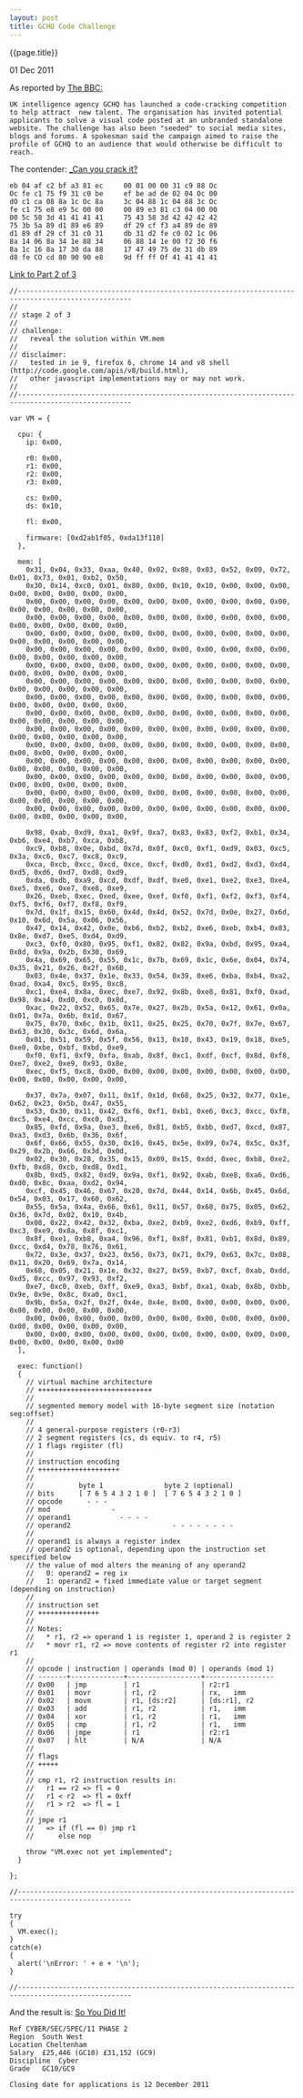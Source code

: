 ```yaml
---
layout: post
title: GCHQ Code Challenge
---
```


{{page.title}}

<p class="meta">01 Dec 2011</p>

As reported by [The BBC:](http://www.bbc.co.uk/news/technology-15968878)

    UK intelligence agency GCHQ has launched a code-cracking competition to help attract  new talent. The organisation has invited potential applicants to solve a visual code posted at an unbranded standalone website. The challenge has also been "seeded" to social media sites, blogs and forums. A spokesman said the campaign aimed to raise the profile of GCHQ to an audience that would otherwise be difficult to reach.


The contender: [_Can you crack it?](http://canyoucrackit.co.uk/)

    eb 04 af c2 bf a3 81 ec     00 01 00 00 31 c9 88 Oc
    Oc fe c1 75 f9 31 c0 be     ef be ad de 02 04 Oc 00
    dO c1 ca 08 8a 1c Oc 8a     3c 04 88 1c 04 88 3c Oc
    fe c1 75 e8 e9 5c 00 00     00 89 e3 81 c3 04 00 00
    00 5c 58 3d 41 41 41 41     75 43 58 3d 42 42 42 42
    75 3b 5a 89 d1 89 e6 89     df 29 cf f3 a4 89 de 89
    d1 89 df 29 cf 31 c0 31     db 31 d2 fe c0 02 1c 06
    8a 14 06 8a 34 1e 88 34     06 88 14 1e 00 f2 30 f6
    8a 1c 16 8a 17 30 da 88     17 47 49 75 de 31 db 89
    d8 fe CO cd 80 90 90 e8     9d ff ff Of 41 41 41 41

[Link to Part 2 of 3](http://www.canyoucrackit.co.uk/15b436de1f9107f3778aad525e5d0b20.js)

    //--------------------------------------------------------------------------------------------------
    //
    // stage 2 of 3
    //
    // challenge:
    //   reveal the solution within VM.mem
    //
    // disclaimer:
    //   tested in ie 9, firefox 6, chrome 14 and v8 shell (http://code.google.com/apis/v8/build.html),
    //   other javascript implementations may or may not work.
    //
    //--------------------------------------------------------------------------------------------------

    var VM = {

      cpu: {
        ip: 0x00,

        r0: 0x00,
        r1: 0x00,
        r2: 0x00,
        r3: 0x00,

        cs: 0x00,
        ds: 0x10,

        fl: 0x00,

        firmware: [0xd2ab1f05, 0xda13f110]
      },

      mem: [
        0x31, 0x04, 0x33, 0xaa, 0x40, 0x02, 0x80, 0x03, 0x52, 0x00, 0x72, 0x01, 0x73, 0x01, 0xb2, 0x50,
        0x30, 0x14, 0xc0, 0x01, 0x80, 0x00, 0x10, 0x10, 0x00, 0x00, 0x00, 0x00, 0x00, 0x00, 0x00, 0x00,
        0x00, 0x00, 0x00, 0x00, 0x00, 0x00, 0x00, 0x00, 0x00, 0x00, 0x00, 0x00, 0x00, 0x00, 0x00, 0x00,
        0x00, 0x00, 0x00, 0x00, 0x00, 0x00, 0x00, 0x00, 0x00, 0x00, 0x00, 0x00, 0x00, 0x00, 0x00, 0x00,
        0x00, 0x00, 0x00, 0x00, 0x00, 0x00, 0x00, 0x00, 0x00, 0x00, 0x00, 0x00, 0x00, 0x00, 0x00, 0x00,
        0x00, 0x00, 0x00, 0x00, 0x00, 0x00, 0x00, 0x00, 0x00, 0x00, 0x00, 0x00, 0x00, 0x00, 0x00, 0x00,
        0x00, 0x00, 0x00, 0x00, 0x00, 0x00, 0x00, 0x00, 0x00, 0x00, 0x00, 0x00, 0x00, 0x00, 0x00, 0x00,
        0x00, 0x00, 0x00, 0x00, 0x00, 0x00, 0x00, 0x00, 0x00, 0x00, 0x00, 0x00, 0x00, 0x00, 0x00, 0x00,
        0x00, 0x00, 0x00, 0x00, 0x00, 0x00, 0x00, 0x00, 0x00, 0x00, 0x00, 0x00, 0x00, 0x00, 0x00, 0x00,
        0x00, 0x00, 0x00, 0x00, 0x00, 0x00, 0x00, 0x00, 0x00, 0x00, 0x00, 0x00, 0x00, 0x00, 0x00, 0x00,
        0x00, 0x00, 0x00, 0x00, 0x00, 0x00, 0x00, 0x00, 0x00, 0x00, 0x00, 0x00, 0x00, 0x00, 0x00, 0x00,
        0x00, 0x00, 0x00, 0x00, 0x00, 0x00, 0x00, 0x00, 0x00, 0x00, 0x00, 0x00, 0x00, 0x00, 0x00, 0x00,
        0x00, 0x00, 0x00, 0x00, 0x00, 0x00, 0x00, 0x00, 0x00, 0x00, 0x00, 0x00, 0x00, 0x00, 0x00, 0x00,
        0x00, 0x00, 0x00, 0x00, 0x00, 0x00, 0x00, 0x00, 0x00, 0x00, 0x00, 0x00, 0x00, 0x00, 0x00, 0x00,
        0x00, 0x00, 0x00, 0x00, 0x00, 0x00, 0x00, 0x00, 0x00, 0x00, 0x00, 0x00, 0x00, 0x00, 0x00, 0x00,
        0x00, 0x00, 0x00, 0x00, 0x00, 0x00, 0x00, 0x00, 0x00, 0x00, 0x00, 0x00, 0x00, 0x00, 0x00, 0x00,

        0x98, 0xab, 0xd9, 0xa1, 0x9f, 0xa7, 0x83, 0x83, 0xf2, 0xb1, 0x34, 0xb6, 0xe4, 0xb7, 0xca, 0xb8,
        0xc9, 0xb8, 0x0e, 0xbd, 0x7d, 0x0f, 0xc0, 0xf1, 0xd9, 0x03, 0xc5, 0x3a, 0xc6, 0xc7, 0xc8, 0xc9,
        0xca, 0xcb, 0xcc, 0xcd, 0xce, 0xcf, 0xd0, 0xd1, 0xd2, 0xd3, 0xd4, 0xd5, 0xd6, 0xd7, 0xd8, 0xd9,
        0xda, 0xdb, 0xa9, 0xcd, 0xdf, 0xdf, 0xe0, 0xe1, 0xe2, 0xe3, 0xe4, 0xe5, 0xe6, 0xe7, 0xe8, 0xe9,
        0x26, 0xeb, 0xec, 0xed, 0xee, 0xef, 0xf0, 0xf1, 0xf2, 0xf3, 0xf4, 0xf5, 0xf6, 0xf7, 0xf8, 0xf9,
        0x7d, 0x1f, 0x15, 0x60, 0x4d, 0x4d, 0x52, 0x7d, 0x0e, 0x27, 0x6d, 0x10, 0x6d, 0x5a, 0x06, 0x56,
        0x47, 0x14, 0x42, 0x0e, 0xb6, 0xb2, 0xb2, 0xe6, 0xeb, 0xb4, 0x83, 0x8e, 0xd7, 0xe5, 0xd4, 0xd9,
        0xc3, 0xf0, 0x80, 0x95, 0xf1, 0x82, 0x82, 0x9a, 0xbd, 0x95, 0xa4, 0x8d, 0x9a, 0x2b, 0x30, 0x69,
        0x4a, 0x69, 0x65, 0x55, 0x1c, 0x7b, 0x69, 0x1c, 0x6e, 0x04, 0x74, 0x35, 0x21, 0x26, 0x2f, 0x60,
        0x03, 0x4e, 0x37, 0x1e, 0x33, 0x54, 0x39, 0xe6, 0xba, 0xb4, 0xa2, 0xad, 0xa4, 0xc5, 0x95, 0xc8,
        0xc1, 0xe4, 0x8a, 0xec, 0xe7, 0x92, 0x8b, 0xe8, 0x81, 0xf0, 0xad, 0x98, 0xa4, 0xd0, 0xc0, 0x8d,
        0xac, 0x22, 0x52, 0x65, 0x7e, 0x27, 0x2b, 0x5a, 0x12, 0x61, 0x0a, 0x01, 0x7a, 0x6b, 0x1d, 0x67,
        0x75, 0x70, 0x6c, 0x1b, 0x11, 0x25, 0x25, 0x70, 0x7f, 0x7e, 0x67, 0x63, 0x30, 0x3c, 0x6d, 0x6a,
        0x01, 0x51, 0x59, 0x5f, 0x56, 0x13, 0x10, 0x43, 0x19, 0x18, 0xe5, 0xe0, 0xbe, 0xbf, 0xbd, 0xe9,
        0xf0, 0xf1, 0xf9, 0xfa, 0xab, 0x8f, 0xc1, 0xdf, 0xcf, 0x8d, 0xf8, 0xe7, 0xe2, 0xe9, 0x93, 0x8e,
        0xec, 0xf5, 0xc8, 0x00, 0x00, 0x00, 0x00, 0x00, 0x00, 0x00, 0x00, 0x00, 0x00, 0x00, 0x00, 0x00,

        0x37, 0x7a, 0x07, 0x11, 0x1f, 0x1d, 0x68, 0x25, 0x32, 0x77, 0x1e, 0x62, 0x23, 0x5b, 0x47, 0x55,
        0x53, 0x30, 0x11, 0x42, 0xf6, 0xf1, 0xb1, 0xe6, 0xc3, 0xcc, 0xf8, 0xc5, 0xe4, 0xcc, 0xc0, 0xd3,
        0x85, 0xfd, 0x9a, 0xe3, 0xe6, 0x81, 0xb5, 0xbb, 0xd7, 0xcd, 0x87, 0xa3, 0xd3, 0x6b, 0x36, 0x6f,
        0x6f, 0x66, 0x55, 0x30, 0x16, 0x45, 0x5e, 0x09, 0x74, 0x5c, 0x3f, 0x29, 0x2b, 0x66, 0x3d, 0x0d,
        0x02, 0x30, 0x28, 0x35, 0x15, 0x09, 0x15, 0xdd, 0xec, 0xb8, 0xe2, 0xfb, 0xd8, 0xcb, 0xd8, 0xd1,
        0x8b, 0xd5, 0x82, 0xd9, 0x9a, 0xf1, 0x92, 0xab, 0xe8, 0xa6, 0xd6, 0xd0, 0x8c, 0xaa, 0xd2, 0x94,
        0xcf, 0x45, 0x46, 0x67, 0x20, 0x7d, 0x44, 0x14, 0x6b, 0x45, 0x6d, 0x54, 0x03, 0x17, 0x60, 0x62,
        0x55, 0x5a, 0x4a, 0x66, 0x61, 0x11, 0x57, 0x68, 0x75, 0x05, 0x62, 0x36, 0x7d, 0x02, 0x10, 0x4b,
        0x08, 0x22, 0x42, 0x32, 0xba, 0xe2, 0xb9, 0xe2, 0xd6, 0xb9, 0xff, 0xc3, 0xe9, 0x8a, 0x8f, 0xc1,
        0x8f, 0xe1, 0xb8, 0xa4, 0x96, 0xf1, 0x8f, 0x81, 0xb1, 0x8d, 0x89, 0xcc, 0xd4, 0x78, 0x76, 0x61,
        0x72, 0x3e, 0x37, 0x23, 0x56, 0x73, 0x71, 0x79, 0x63, 0x7c, 0x08, 0x11, 0x20, 0x69, 0x7a, 0x14,
        0x68, 0x05, 0x21, 0x1e, 0x32, 0x27, 0x59, 0xb7, 0xcf, 0xab, 0xdd, 0xd5, 0xcc, 0x97, 0x93, 0xf2,
        0xe7, 0xc0, 0xeb, 0xff, 0xe9, 0xa3, 0xbf, 0xa1, 0xab, 0x8b, 0xbb, 0x9e, 0x9e, 0x8c, 0xa0, 0xc1,
        0x9b, 0x5a, 0x2f, 0x2f, 0x4e, 0x4e, 0x00, 0x00, 0x00, 0x00, 0x00, 0x00, 0x00, 0x00, 0x00, 0x00,
        0x00, 0x00, 0x00, 0x00, 0x00, 0x00, 0x00, 0x00, 0x00, 0x00, 0x00, 0x00, 0x00, 0x00, 0x00, 0x00,
        0x00, 0x00, 0x00, 0x00, 0x00, 0x00, 0x00, 0x00, 0x00, 0x00, 0x00, 0x00, 0x00, 0x00, 0x00, 0x00
      ],

      exec: function()
      {
        // virtual machine architecture
        // ++++++++++++++++++++++++++++
        //
        // segmented memory model with 16-byte segment size (notation seg:offset)
        //
        // 4 general-purpose registers (r0-r3)
        // 2 segment registers (cs, ds equiv. to r4, r5)
        // 1 flags register (fl)
        //
        // instruction encoding
        // ++++++++++++++++++++
        //
        //           byte 1               byte 2 (optional)
        // bits      [ 7 6 5 4 3 2 1 0 ]  [ 7 6 5 4 3 2 1 0 ]
        // opcode      - - -
        // mod               -
        // operand1            - - - -
        // operand2                         - - - - - - - -
        //
        // operand1 is always a register index
        // operand2 is optional, depending upon the instruction set specified below
        // the value of mod alters the meaning of any operand2
        //   0: operand2 = reg ix
        //   1: operand2 = fixed immediate value or target segment (depending on instruction)
        //
        // instruction set
        // +++++++++++++++
        //
        // Notes:
        //   * r1, r2 => operand 1 is register 1, operand 2 is register 2
        //   * movr r1, r2 => move contents of register r2 into register r1
        //
        // opcode | instruction | operands (mod 0) | operands (mod 1)
        // -------+-------------+------------------+-----------------
        // 0x00   | jmp         | r1               | r2:r1
        // 0x01   | movr        | r1, r2           | rx,   imm
        // 0x02   | movm        | r1, [ds:r2]      | [ds:r1], r2
        // 0x03   | add         | r1, r2           | r1,   imm
        // 0x04   | xor         | r1, r2           | r1,   imm
        // 0x05   | cmp         | r1, r2           | r1,   imm
        // 0x06   | jmpe        | r1               | r2:r1
        // 0x07   | hlt         | N/A              | N/A
        //
        // flags
        // +++++
        //
        // cmp r1, r2 instruction results in:
        //   r1 == r2 => fl = 0
        //   r1 < r2  => fl = 0xff
        //   r1 > r2  => fl = 1
        //
        // jmpe r1
        //   => if (fl == 0) jmp r1
        //      else nop

        throw "VM.exec not yet implemented";
      }

    };

    //--------------------------------------------------------------------------------------------------

    try
    {
      VM.exec();
    }
    catch(e)
    {
      alert('\nError: ' + e + '\n');
    }

    //--------------------------------------------------------------------------------------------------

And the result is: [So You Did It!](http://www.canyoucrackit.co.uk/soyoudidit.asp)

    Ref CYBER/SEC/SPEC/11 PHASE 2
    Region  South West
    Location Cheltenham
    Salary  £25,446 (GC10) £31,152 (GC9)
    Discipline  Cyber
    Grade   GC10/GC9

    Closing date for applications is 12 December 2011
